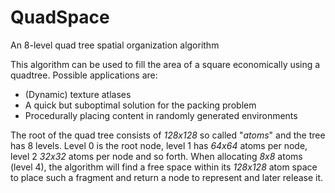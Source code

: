 # QuadSpace
An 8-level quad tree spatial organization algorithm

This algorithm can be used to fill the area of a square economically using a quadtree. Possible applications are:

* (Dynamic) texture atlases
* A quick but suboptimal solution for the packing problem
* Procedurally placing content in randomly generated environments

The root of the quad tree consists of *128x128* so called "*atoms*" and the tree has 8 levels. Level 0 is the root node, level 1 has *64x64* atoms per node, level 2 *32x32* atoms per node and so forth. When allocating *8x8* atoms (level 4), the algorithm will find a free space within its *128x128* atom space to place such a fragment and return a node to represent and later release it.
